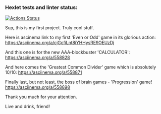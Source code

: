 ### Hexlet tests and linter status:
[![Actions Status](https://github.com/Zhostt/frontend-project-44/workflows/hexlet-check/badge.svg)](https://github.com/Zhostt/frontend-project-44/actions)

Sup, this is my first project. Truly cool stuff.

Here is ascinema link to my first 'Even or Odd' game in its glorious action: https://asciinema.org/a/cjGcfiLnt8iYHHysRE9OEUzDj

And this one is for the new AAA-blockbuster 'CALCULATOR': https://asciinema.org/a/558828

And here comes the 'Greatest Common Divider' game which is absolutely 10/10: https://asciinema.org/a/558871

Finally last, but not least, the boss of brain games - 'Progression' game!  https://asciinema.org/a/558898

Thank you much for your attention. 

Live and drink, friend!

